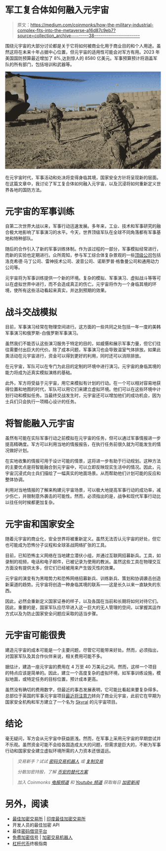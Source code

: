 # 军工复合体如何融入元宇宙

> 原文：<https://medium.com/coinmonks/how-the-military-industrial-complex-fits-into-the-metaverse-a16d87c9eb7?source=collection_archive---------38----------------------->

围绕元宇宙的大部分讨论都是关于它将如何被商业化用于商业目的和个人用途。虽然这将在未来十年占据中心位置，但元宇宙的适用性可能会对军方有用。2023 年美国国防预算最近增加了 8%,达到惊人的 8580 亿美元。军事预算预计将涵盖军队的所有部门，包括培训和武器等。

![](img/07f8d1ee617f56345144ea166ed4a214.png)

在元宇宙时代，军事活动和处决将变得身临其境，国家安全方针将呈现新的层面。在这篇文章中，我讨论了军工复合体如何融入元宇宙，以及沉浸将如何重新定义世界各地的国防方法。

# 元宇宙的军事训练

自第二次世界大战以来，军事行动迅速发展。多年来，工业、技术和军事研究的融合极大地影响了军事演习的水平。今天，世界顶级军队在全球不同角落都有军事基地和特种部队。

随后的合作引入了新的军事训练体制。作为该过程的一部分，军事模拟经常进行，而新的实验也定期进行。众所周知，参与军工综合体复杂景观的一些[顶级公司](https://about.bgov.com/top-defense-contractors/)包括洛克希德·马丁公司、雷神技术公司、波音公司、诺斯罗普·格鲁曼公司和通用动力公司等。

元宇宙将为军事训练提供一个新的环境。复杂的模拟、军事演习、虚拟战斗等等可以在虚拟世界中进行，而不会造成真正的伤亡。元宇宙将作为一个身临其境的环境，使所有这些活动看起来真实，并达到预期的效果。

# 战斗交战模拟

目前，军事演习经常在物理空间进行。这方面的一些共同之处包括一年一度的美韩军事演习和俄罗斯-白俄罗斯军事演习。

虽然我们不能否认这些演习服务于特定的目的，如威慑和展示军事力量，但它们往往需要付出巨大的代价。除了成本问题，军事演习也会导致温室气体排放。如果此类活动在元宇宙进行，资金可以得到更好的利用，同时还可以消除排放。

在元宇宙，军队可以在专门为此目的定制的环境中进行演习。元宇宙的身临其境的能力将成为近真实模拟演练的基础。

此外，军方将受益于元宇宙，用它来模拟有计划的行动。在一个可以相对容易地获得位置和地图的时代，军队可以用它们来建立虚拟环境。他们可以在这些环境中计划行动和模拟任务。当最终交战发生时，元宇宙还可以增加他们的成功机会，因为士兵们只会执行一项精心设计的任务。

# 将智能融入元宇宙

虽然有可能在实际军事行动之前模拟在元宇宙的任务，但可以通过军事情报进一步提高精确度。军方可以利用当地的情报报告，在执行任务前很久就为可能发生的情况做好计划。

在实地收集的情报可用于设计可能的情景，这将进一步有助于行动规划。这种方法的主要优点是将智能融合到元宇宙中，可以立即反映现实生活中的情况。因此，元宇宙沉浸式向士兵们描绘了一幅真实的地面场景。从而帮助他们计划可能的反应和整体协调。

利用对当地情报的了解来构建元宇宙场景，可以极大地提高军事行动的成功率，减少伤亡，并限制意外袭击的可能性。然而，必须指出的是，战争和现代军事行动比以往任何时候都更加复杂。

# 元宇宙和国家安全

随着元宇宙的商业化，安全世界将被重新定义。虽然无法否认元宇宙的好处，但它也可能成为恐怖分子议程和全球圣战网络扩张的工具。

目前，已知恐怖主义网络在当地建立潜伏小组，并通过互联网招募新兵。工具，如录制的视频，电话和电子邮件，已被记录为使用的教派。虽然这些工具在物理交互方面没有提供太多，但它们已经被用来产生毁灭性的效果。

元宇宙的演变有为黑暗势力和恐怖网络招募新兵、训练新兵、策划和协调袭击创造新渠道的趋势。元宇宙将创造一种身临其境的联系——这是长久以来一直缺失的东西。

因此，必然会重新定义国家证券的样子，以及各国在当前和长期将如何对待它们。因此，重要的是，国家军队应尽早进入这一巨大的无人管理的空间，以掌握其运作方式以及为防止国家安全问题应采取的适当步骤。

# 元宇宙可能很贵

建造元宇宙的成本可能是一个主要问题，尽管它可能带来好处。然而，必须指出，对国家军队及其合作伙伴来说，相关费用可能不多。

据估计，建造一座元宇宙的费用在 4 万至 40 万美元之间。然而，这样一个项目的特点应该是简单的。因此，建立一个高度复杂的虚拟环境，如军事训练设施，模拟地面，或特定任务的目标位置，预计成本更高。

虽然没有确切的费用数字，但最近的事态发展表明，它可能比看起来要复杂得多。总部位于英国的军事元宇宙项目[最近将注意力](https://nftnewstoday.com/2022/12/14/improbable-shuts-down-military-metaverse-project/?utm_source=rss&utm_medium=rss&utm_campaign=improbable-shuts-down-military-metaverse-project)转向了商业元宇宙，此前它在早期为国家安全机构和军方建立了一个名为 [Skyral](https://defense.improbable.io/skyral/) 的元宇宙项目。

# 结论

毫无疑问，军方会从元宇宙中获益匪浅。然而，在军事上采用元宇宙的早期尝试并不乐观。虽然资金可能不会给各国造成太大的问题，但需求是巨大的，不断为军事行动和国家安全建立虚拟环境所需的人力资本还很遥远。

> *交易新手？试试* [*密码交易机器人*](/coinmonks/crypto-trading-bot-c2ffce8acb2a) *或* [*复制交易*](/coinmonks/top-10-crypto-copy-trading-platforms-for-beginners-d0c37c7d698c)
> 
> *分散加密持股，了解* [*币安的替代方案*](https://coincodecap.com/binance-alternatives)
> 
> *加入 Coinmonks* [*电报频道*](https://t.me/coincodecap) *和* [*Youtube 频道*](https://www.youtube.com/c/coinmonks/videos) *获取每日* [*加密新闻*](http://coincodecap.com/)

# 另外，阅读

*   [最佳加密交易所](/coinmonks/crypto-exchange-dd2f9d6f3769) | [印度最佳加密交易所](/coinmonks/bitcoin-exchange-in-india-7f1fe79715c9)
*   开发人员的最佳加密 API
*   最佳[密码借贷平台](/coinmonks/top-5-crypto-lending-platforms-in-2020-that-you-need-to-know-a1b675cec3fa)
*   [免费加密信号](/coinmonks/free-crypto-signals-48b25e61a8da) | [加密交易机器人](/coinmonks/crypto-trading-bot-c2ffce8acb2a)
*   [杠杆代币](/coinmonks/leveraged-token-3f5257808b22)终极指南